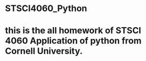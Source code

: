 # STSCI4060_Python
# this is the all homework of STSCI 4060 Application of python from Cornell University. 
